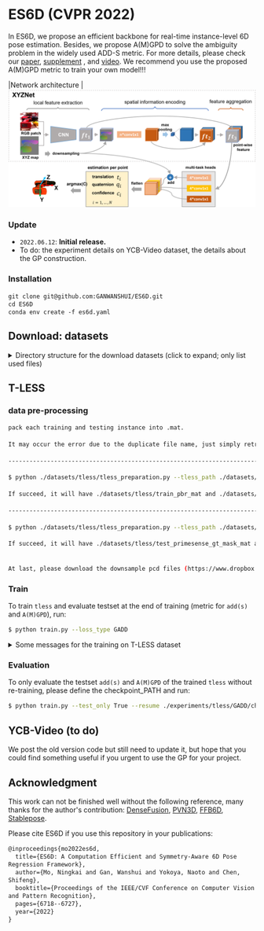 # ES6D (CVPR 2022)

In ES6D, we propose an efficient backbone for real-time instance-level 6D pose estimation. Besides, we propose A(M)GPD to solve the ambiguity problem in the widely used ADD-S metric.
For more details, please check our [paper](https://openaccess.thecvf.com/content/CVPR2022/papers/Mo_ES6D_A_Computation_Efficient_and_Symmetry-Aware_6D_Pose_Regression_Framework_CVPR_2022_paper.pdf), [supplement](https://openaccess.thecvf.com/content/CVPR2022/supplemental/Mo_ES6D_A_Computation_CVPR_2022_supplemental.pdf)
, and [video](https://www.youtube.com/watch?v=C-Feo44VsmA&t=1s). We recommend you use the proposed A(M)GPD metric to train your own model!!! 



|Network architecture
|![](fig/framework.png)


### Update
- `2022.06.12`: **Initial release.**
- To do: the experiment details on YCB-Video dataset, the details about the GP construction.    

### Installation
```
git clone git@github.com:GANWANSHUI/ES6D.git
cd ES6D
conda env create -f es6d.yaml
```

## Download: datasets

<details>
  <summary> Directory structure for the download datasets (click to expand; only list used files) </summary>

    datasets
    |-- tless     # http://cmp.felk.cvut.cz/t-less/download.html
    |   |-- train_pbr # https://bop.felk.cvut.cz/media/data/bop_datasets/tless_train_pbr.zip
    |   |     |-- 000000
    |   |     |     |-- depth
    |   |     |     |-- mask
    |   |     |     |-- mask_visib
    |   |     |     |-- rgb
    |   |     |     |-- scene_camera.json
    |   |     |     |-- scene_gt.json
    |   |     |     |-- scene_gt_info.json
    |   |     |-- 000001
    |   | 
    |   |-- test_primesense  # https://github.com/GodZarathustra/stablepose_pytorch
    |   |     |-- 000001
    |   |     |     |-- depth
    |   |     |     |-- mask_visib
    |   |     |     |-- mask_visib_pred // (please find the prediction result from Stablepose)
    |   |     |     |-- rgb
    |   |     |     |-- scene_camera.json
    |   |     |     |-- scene_gt.json
    |   |     |     |-- scene_gt_info.json
    |   |     |-- 000002
    | 
    |
    |-- ycb     # Link: https://rse-lab.cs.washington.edu/projects/posecnn/
        
</details>

## T-LESS

### data pre-processing
```bash
pack each training and testing instance into .mat. 

It may occur the error due to the duplicate file name, just simply retry the order.

-------------------------------------------------------------------------------------------------------------------------------------

$ python ./datasets/tless/tless_preparation.py --tless_path ./datasets/tless --train_set True

If succeed, it will have ./datasets/tless/train_pbr_mat and ./datasets/tless/train_pbr_mat.txt for the dataloader

-------------------------------------------------------------------------------------------------------------------------------------

$ python ./datasets/tless/tless_preparation.py --tless_path ./datasets/tless --train_set False

If succeed, it will have ./datasets/tless/test_primesense_gt_mask_mat and ./datasets/tless/test_primesense_gt_mask_mat.txt for the dataloader


At last, please download the downsample pcd files (https://www.dropbox.com/sh/zxq5lx71zpq4nts/AAALVgeSvszpHEy8CUBr8iala?dl=0), and place the models into ./datasets/tless

```


### Train
To train `tless` and evaluate testset at the end of training (metric for `add(s)` and `A(M)GPD`), run:

```bash
$ python train.py --loss_type GADD
```

<details>
  <summary> Some messages for the training on T-LESS dataset  </summary>

1. The initial learning rate is set as 0.002, which is much large than the one in the YCB-Video dataset.
2. The training set is a synthesis dataset, so suitable data augmentation could very helpful to improve the performance in the real scenario testing set. For example, we just randomly add some noise to the point cloud and find obvious performance gain. Therefore, more suitable data augmentation could be further investigated.
3. The training strategy is just simply cut down the learning rate after 60 epochs, other learning rate adjustments may more helpful. We train the whole network with 8 NVIDIA 2080TI with 120 epochs and it cost nearly 2 days. But from the loss curve, it should be not necessary to train so many epochs if with a more suitable learning rate strategy.

</details>

### Evaluation
To only evaluate the testset `add(s)` and `A(M)GPD` of the trained `tless` without re-training, please define the checkpoint_PATH and run:
```bash
$ python train.py --test_only True --resume ./experiments/tless/GADD/checkpoint_0120.pth.tar 
```


## YCB-Video (to do)
We post the old version code but still need to update it, but hope that you could find something useful if you urgent to use the GP for your project.


## Acknowledgment
This work can not be finished well without the following reference, many thanks for the author's contribution: 
[DenseFusion](https://github.com/j96w/DenseFusion), [PVN3D](https://github.com/ethnhe/PVN3D), [FFB6D](https://github.com/ethnhe/FFB6D), [Stablepose](https://github.com/GodZarathustra/stablepose_pytorch). 



Please cite ES6D if you use this repository in your publications:
```
@inproceedings{mo2022es6d,
  title={ES6D: A Computation Efficient and Symmetry-Aware 6D Pose Regression Framework},
  author={Mo, Ningkai and Gan, Wanshui and Yokoya, Naoto and Chen, Shifeng},
  booktitle={Proceedings of the IEEE/CVF Conference on Computer Vision and Pattern Recognition},
  pages={6718--6727},
  year={2022}
}
```
